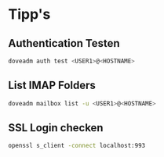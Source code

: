 # Tipp's

## Authentication Testen

```bash
doveadm auth test <USER1>@<HOSTNAME>
```

## List IMAP Folders

```bash
doveadm mailbox list -u <USER1>@<HOSTNAME>
```

## SSL Login checken

```bash
openssl s_client -connect localhost:993
```
